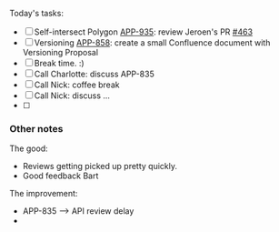 Today's tasks:
- [ ] Self-intersect Polygon [APP-935](https://agxeed.atlassian.net/browse/APP-894): review Jeroen's PR [#463](https://bitbucket.org/agxeed/agx_routing/pull-requests/463)
- [ ] Versioning [APP-858](https://agxeed.atlassian.net/browse/APP-858): create a small Confluence document with Versioning Proposal
- [ ] Break time. :)
- [ ] Call Charlotte: discuss APP-835
- [ ] Call Nick: coffee break
- [ ] Call Nick: discuss ...
- [ ]  

### Other notes

The good:
- Reviews getting picked up pretty quickly.
- Good feedback Bart


The improvement:
- APP-835 --> API review delay
- 